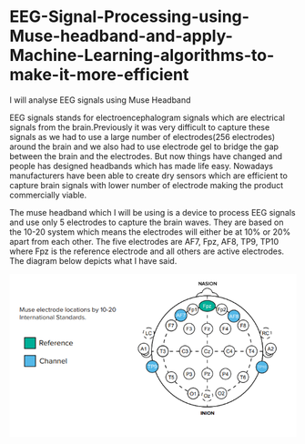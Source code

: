 # EEG-Signal-Processing-using-Muse-headband-and-apply-Machine-Learning-algorithms-to-make-it-more-efficient
I will analyse EEG signals using Muse Headband

EEG signals stands for electroencephalogram signals which are electrical signals from the brain.Previously it was very difficult to capture these signals as we had to use a large number of electrodes(256 electrodes) around the brain and we also had to use electrode gel to bridge the gap between the brain and the electrodes. But now things have changed and people has designed headbands which has made life easy. Nowadays manufacturers have been able to create dry sensors which are efficient to capture brain signals with lower number of electrode making the product commercially viable.

The muse headband which I will be using is a device to process EEG signals and use only 5 electrodes to capture the brain waves. They are based on the 10-20 system which means the electrodes will either be at 10% or 20% apart from each other. The five electrodes are AF7, Fpz, AF8, TP9, TP10 where Fpz is the reference electrode and all others are active electrodes. The diagram below depicts what I have said.

![alt text](https://github.com/st186/EEG-Signal-Processing-using-Muse-headband/blob/master/Images/Muse%20electrode%20positions.PNG)


